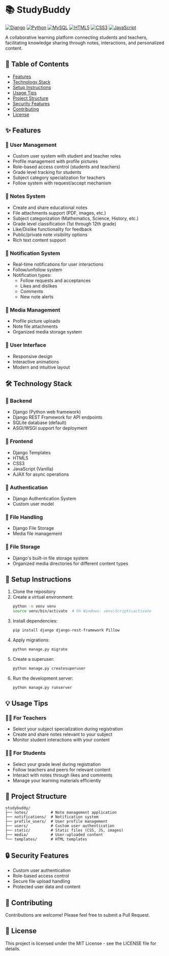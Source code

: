 # 📚 StudyBuddy

[![Django](https://img.shields.io/badge/Django-092E20?style=for-the-badge&logo=django&logoColor=white)](https://www.djangoproject.com/)
[![Python](https://img.shields.io/badge/Python-3776AB?style=for-the-badge&logo=python&logoColor=white)](https://www.python.org/)
[![MySQL](https://img.shields.io/badge/MySQL-005C84?style=for-the-badge&logo=mysql&logoColor=white)](https://www.mysql.com/)
[![HTML5](https://img.shields.io/badge/HTML5-E34F26?style=for-the-badge&logo=html5&logoColor=white)](https://developer.mozilla.org/en-US/docs/Web/HTML)
[![CSS3](https://img.shields.io/badge/CSS3-1572B6?style=for-the-badge&logo=css3&logoColor=white)](https://developer.mozilla.org/en-US/docs/Web/CSS)
[![JavaScript](https://img.shields.io/badge/JavaScript-F7DF1E?style=for-the-badge&logo=javascript&logoColor=black)](https://developer.mozilla.org/en-US/docs/Web/JavaScript)

A collaborative learning platform connecting students and teachers, facilitating knowledge sharing through notes, interactions, and personalized content.

## 📑 Table of Contents

- [Features](#-features)
- [Technology Stack](#-technology-stack)
- [Setup Instructions](#-setup-instructions)
- [Usage Tips](#-usage-tips)
- [Project Structure](#-project-structure)
- [Security Features](#-security-features)
- [Contributing](#-contributing)
- [License](#-license)

## ✨ Features

### 👥 User Management

- Custom user system with student and teacher roles
- Profile management with profile pictures
- Role-based access control (students and teachers)
- Grade level tracking for students
- Subject category specialization for teachers
- Follow system with request/accept mechanism

### 📝 Notes System

- Create and share educational notes
- File attachments support (PDF, images, etc.)
- Subject categorization (Mathematics, Science, History, etc.)
- Grade level classification (1st through 12th grade)
- Like/Dislike functionality for feedback
- Public/private note visibility options
- Rich text content support

### 🔔 Notification System

- Real-time notifications for user interactions
- Follow/unfollow system
- Notification types:
  - Follow requests and acceptances
  - Likes and dislikes
  - Comments
  - New note alerts

### 📁 Media Management

- Profile picture uploads
- Note file attachments
- Organized media storage system

### 🎨 User Interface

- Responsive design
- Interactive animations
- Modern and intuitive layout

## 🛠️ Technology Stack

### 🔧 Backend

- Django (Python web framework)
- Django REST Framework for API endpoints
- SQLite database (default)
- ASGI/WSGI support for deployment

### 🎯 Frontend

- Django Templates
- HTML5
- CSS3
- JavaScript (Vanilla)
- AJAX for async operations

### 🔐 Authentication

- Django Authentication System
- Custom user model

### 📂 File Handling

- Django File Storage
- Media file management

### 💾 File Storage

- Django's built-in file storage system
- Organized media directories for different content types

## 🚀 Setup Instructions

1. Clone the repository
2. Create a virtual environment:
   ```bash
   python -m venv venv
   source venv/bin/activate  # On Windows: venv\Scripts\activate
   ```
3. Install dependencies:
   ```bash
   pip install django django-rest-framework Pillow
   ```
4. Apply migrations:
   ```bash
   python manage.py migrate
   ```
5. Create a superuser:
   ```bash
   python manage.py createsuperuser
   ```
6. Run the development server:
   ```bash
   python manage.py runserver
   ```

## 💡 Usage Tips

### 👨‍🏫 For Teachers

- Select your subject specialization during registration
- Create and share notes relevant to your subject
- Monitor student interactions with your content

### 👨‍🎓 For Students

- Select your grade level during registration
- Follow teachers and peers for relevant content
- Interact with notes through likes and comments
- Manage your learning materials efficiently

## 📂 Project Structure

```
studybuddy/
├── notes/          # Note management application
├── notifications/  # Notification system
├── profile_users/  # User profile management
├── users/          # Custom user authentication
├── static/         # Static files (CSS, JS, images)
├── media/          # User-uploaded content
└── templates/      # HTML templates
```

## 🔒 Security Features

- Custom user authentication
- Role-based access control
- Secure file upload handling
- Protected user data and content

## 🤝 Contributing

Contributions are welcome! Please feel free to submit a Pull Request.

## 📄 License

This project is licensed under the MIT License - see the LICENSE file for details.
